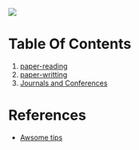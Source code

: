 ![](https://media-exp1.licdn.com/dms/image/C4E22AQEtT6fbhpD9sg/feedshare-shrink_2048_1536/0/1660141270673?e=1663804800&v=beta&t=s2BWZNh00NseeBGYGKB3WM2Llha626We-v3gx-fB5bs)
# Table Of Contents

1. [paper-reading](https://github.com/MadanBaduwal/phd-career/blob/main/paper-reading.md)
2. [paper-writting](https://github.com/MadanBaduwal/journals-and-conferences/blob/main/paper-writting.md)
3. [Journals and Conferences](https://github.com/MadanBaduwal/phd-career/blob/main/journals-and-conferences.md)

# References
* [Awsome tips](https://github.com/jbhuang0604/awesome-tips)

